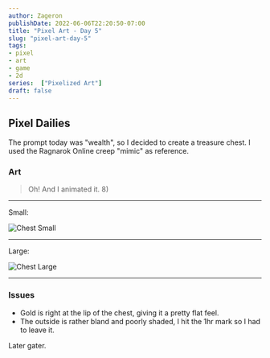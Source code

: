 ```yaml
---
author: Zageron
publishDate: 2022-06-06T22:20:50-07:00
title: "Pixel Art - Day 5"
slug: "pixel-art-day-5"
tags: 
- pixel
- art
- game
- 2d
series:  ["Pixelized Art"]
draft: false
---
```


## Pixel Dailies

The prompt today was "wealth", so I decided to create a treasure chest.
I used the Ragnarok Online creep "mimic" as reference.

### Art

> Oh! And I animated it. 8)

----

Small:

![Chest Small](009-treasure-chest-sm.gif)

----

Large:

![Chest Large](009-treasure-chest-lg.gif)

----

### Issues

- Gold is right at the lip of the chest, giving it a pretty flat feel.
- The outside is rather bland and poorly shaded, I hit the 1hr mark so I had to leave it.

Later gater.
